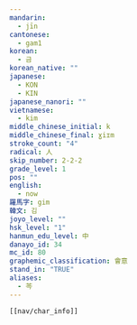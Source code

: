 ```yaml
---
mandarin:
  - jīn
cantonese:
  - gam1
korean:
  - 금
korean_native: ""
japanese:
  - KON
  - KIN
japanese_nanori: ""
vietnamese:
  - kim
middle_chinese_initial: k
middle_chinese_final: ɣiɪm
stroke_count: "4"
radical: 人
skip_number: 2-2-2
grade_level: 1
pos: ""
english:
  - now
羅馬字: gim
韓文: 김
joyo_level: ""
hsk_level: "1"
hanmun_edu_level: 中
danayo_id: 34
mc_id: 80
graphemic_classification: 會意
stand_in: "TRUE"
aliases:
  - 芩
---
```

```meta-bind-embed
[[nav/char_info]]
```